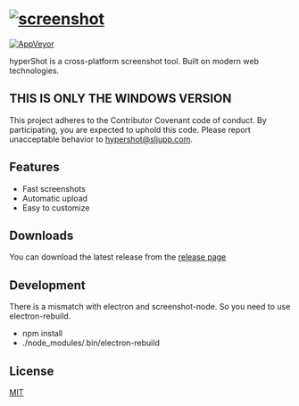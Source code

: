 # [![screenshot](https://i.imgur.com/taNpubo.png)](https://github.com/Kuzat/hyperShot)
[![AppVeyor](https://img.shields.io/appveyor/ci/kuzat/hypershot.svg)](https://ci.appveyor.com/project/Kuzat/hypershot)

 
hyperShot is a cross-platform screenshot tool. Built on modern web technologies.  

## THIS IS ONLY THE WINDOWS VERSION

This project adheres to the Contributor Covenant code of conduct. By participating, you are expected to uphold this code. Please report unacceptable behavior to hypershot@sljupp.com.

## Features
*  Fast screenshots
*  Automatic upload
*  Easy to customize

## Downloads
You can download the latest release from the [release page](https://github.com/Kuzat/hyperShot/releases)

## Development

There is a mismatch with electron and screenshot-node. So you need to use electron-rebuild.
* npm install
* ./node_modules/.bin/electron-rebuild

## License
[MIT](https://github.com/Kuzat/hyperShot/blob/master/LICENSE)
